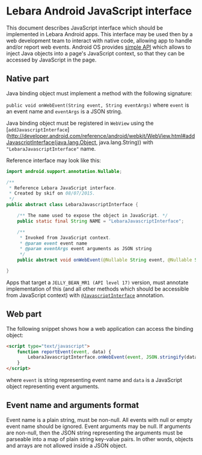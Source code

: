 # Lebara Android JavaScript interface #

This document describes JavaScript interface which should be implemented in Lebara Android apps. This interface may be used then by a web development team to interact with native code, allowing app to handle and/or report web events. Android OS provides [simple API](http://developer.android.com/guide/webapps/webview.html#BindingJavaScript) which allows to inject Java objects into a page's JavaScript context, so that they can be accessed by JavaScript in the page.

## Native part ##
Java binding object must implement a method with the following signature:

```public void onWebEvent(String event, String eventArgs)```
where ```event``` is an event name and ```eventArgs``` is a JSON string. 

Java binding object must be registered in ```WebView``` using the [```addJavascriptInterface```](http://developer.android.com/reference/android/webkit/WebView.html#addJavascriptInterface(java.lang.Object, java.lang.String)) with ```"LebaraJavascriptInterface"``` name.

Reference interface may look like this:

```java
import android.support.annotation.Nullable;

/**
 * Reference Lebara JavaScript interface.
 * Created by skif on 08/07/2015.
 */
public abstract class LebaraJavascriptInterface {

    /** The name used to expose the object in JavaScript. */
    public static final String NAME = "LebaraJavascriptInterface";

    /**
     * Invoked from JavaScript context.
     * @param event event name
     * @param eventArgs event arguments as JSON string
     */
    public abstract void onWebEvent(@Nullable String event, @Nullable String eventArgs);

}
```
Apps that target a ```JELLY_BEAN_MR1 (API level 17)``` version, must annotate implementation of this (and all other methods which should be accessible from JavaScript context) with [```@JavascriptInterface```](http://developer.android.com/reference/android/webkit/JavascriptInterface.html) annotation. 

## Web part ##
The following snippet shows how a web application can access the binding object:
```html
<script type="text/javascript">
    function reportEvent(event, data) {
        LebaraJavascriptInterface.onWebEvent(event, JSON.stringify(data));
    }
</script>
```
where ```event``` is string representing event name and ```data``` is a JavaScript object representing event arguments.

## Event name and arguments format ##
Event name is a plain string, must be non-null. All events with null or empty event name should be ignored. Event arguments may be null. If arguments are non-null, then the JSON string representing the arguments must be parseable into a map of plain string key-value pairs. In other words, objects and arrays are not allowed inside a JSON object.
